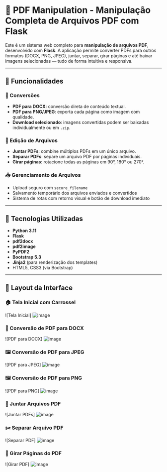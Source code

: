 # 📄 PDF Manipulation - Manipulação Completa de Arquivos PDF com Flask

Este é um sistema web completo para **manipulação de arquivos PDF**, desenvolvido com **Flask**. A aplicação permite converter PDFs para outros formatos (DOCX, PNG, JPEG), juntar, separar, girar páginas e até baixar imagens selecionadas — tudo de forma intuitiva e responsiva.

---

## 🚀 Funcionalidades

### 🔁 Conversões
- **PDF para DOCX**: conversão direta de conteúdo textual.
- **PDF para PNG/JPEG**: exporta cada página como imagem com qualidade.
- **Download selecionado**: imagens convertidas podem ser baixadas individualmente ou em `.zip`.

### 🧩 Edição de Arquivos
- **Juntar PDFs**: combine múltiplos PDFs em um único arquivo.
- **Separar PDFs**: separe um arquivo PDF por páginas individuais.
- **Girar páginas**: rotacione todas as páginas em 90°, 180° ou 270°.

### 📥 Gerenciamento de Arquivos
- Upload seguro com `secure_filename`
- Salvamento temporário dos arquivos enviados e convertidos
- Sistema de rotas com retorno visual e botão de download imediato

---

## 🧠 Tecnologias Utilizadas

- **Python 3.11**
- **Flask**
- **pdf2docx**
- **pdf2image**
- **PyPDF2**
- **Bootstrap 5.3**
- **Jinja2** (para renderização dos templates)
- HTML5, CSS3 (via Bootstrap)

---
## 📸 Layout da Interface

### 🏠 Tela Inicial com Carrossel
![Tela Inicial] ![image](https://github.com/user-attachments/assets/c7b3ed5f-aa89-4328-8bf8-aee51f53098c)

### 📄 Conversão de PDF para DOCX
![PDF para DOCX] ![image](https://github.com/user-attachments/assets/fb1e928d-6b57-4cbc-bdae-ae46da91847b)

### 🖼️ Conversão de PDF para JPEG
![PDF para JPEG] ![image](https://github.com/user-attachments/assets/9f04b93b-276e-49e9-b4f8-439ec1bc263e)

### 🖼️ Conversão de PDF para PNG
![PDF para PNG] ![image](https://github.com/user-attachments/assets/60aa169c-d46a-4c17-ac60-84b415153813)

### 🧷 Juntar Arquivos PDF
![Juntar PDFs] ![image](https://github.com/user-attachments/assets/7bd7b369-8576-4f20-9dbf-7fd39d1a2932)

### ✂️ Separar Arquivo PDF
![Separar PDF] ![image](https://github.com/user-attachments/assets/8c86161f-c90c-41cf-ad21-aa7f4c60167c)

### 🔄 Girar Páginas do PDF
![Girar PDF] ![image](https://github.com/user-attachments/assets/f64c04d7-244a-4f86-9ee6-5030a0032e0d)


